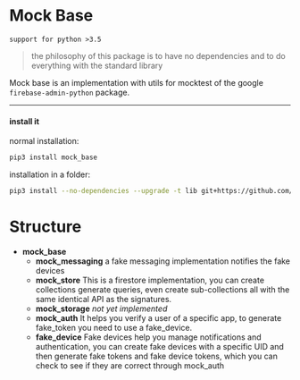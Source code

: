

# Mock Base

`support for python >3.5`

> the philosophy of this package is to have no dependencies and to do everything with the standard library

Mock base is an implementation with utils for mocktest
of the google `firebase-admin-python` package.

---

#### install it

normal installation:

```bash
pip3 install mock_base
```

installation in a folder:

```bash
pip3 install --no-dependencies --upgrade -t lib git+https://github.com/SpinaNico/python-mock-base.git@master
```

# Structure

* **mock_base**
    * **mock_messaging**
      a fake messaging implementation notifies the fake devices
    * **mock_store**
      This is a firestore implementation, you can create collections generate queries, even create sub-collections all with the same identical API as the signatures.
    * **mock_storage**
      *not yet implemented*
    * **mock_auth**
      It helps you verify a user of a specific app, to generate fake_token you need to use a fake_device.
    * **fake_device**
      Fake devices help you manage notifications and authentication, you can create fake devices with a specific UID and then generate fake tokens and fake device tokens, which you can check to see if they are correct through mock_auth
    